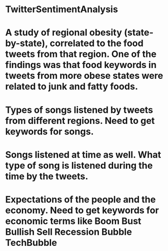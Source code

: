 # TwitterSentimentAnalysis
 
# A study of regional obesity (state-by-state), correlated to the food tweets from that region. One of the findings was that food keywords in tweets from more obese states were related to junk and fatty foods.

# Types of songs listened by tweets from different regions. Need to get keywords for songs.

# Songs listened at time as well. What type of song is listened during the time by the tweets.

# Expectations of the people and the economy. Need to get keywords for economic terms like Boom Bust Bullish Sell Recession Bubble TechBubble

